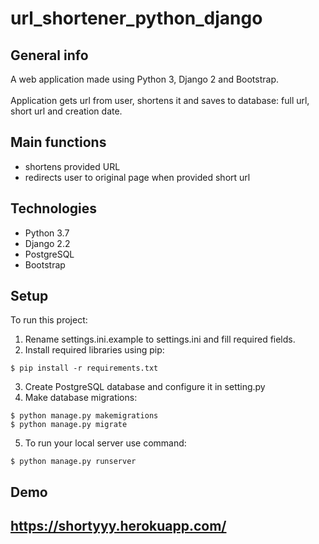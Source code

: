 # url_shortener_python_django

## General info
A web application made using Python 3, Django 2 and Bootstrap.  
<br/>Application gets url from user, shortens it and saves to database: full url, short url and creation date.

## Main functions
* shortens provided URL
* redirects user to original page when provided short url

## Technologies
* Python 3.7
* Django 2.2
* PostgreSQL
* Bootstrap

## Setup
To run this project:
1. Rename settings.ini.example to settings.ini and fill required fields. 
2. Install required libraries using pip:
```
$ pip install -r requirements.txt
```
3. Create PostgreSQL database and configure it in setting.py
4. Make database migrations:
```
$ python manage.py makemigrations
$ python manage.py migrate
```
5. To run your local server use command: 
```
$ python manage.py runserver
```

## Demo
## https://shortyyy.herokuapp.com/
